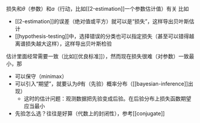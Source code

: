 损失和$\theta$（参数）和$a$（行动，比如[[2-estimation]]一个参数估计值）有关
比如
- [[2-estimation]]的误差（绝对值或平方）就可以是“损失”，这样导出贝叶斯估计
- [[hypothesis-testing]]中，选择错误的分类也可以指定损失（甚至可以错得越离谱损失越大这样），这样导出贝叶斯检验

估计里面经常需要一致（比如[[优良标准]]），然而现在损失很难（对参数）一致最小，那
- 可以保守（minimax）
- 可以引入“期望”，就要认为$\theta$有（先验）概率分布（[[bayesian-inference]]出现）
  - 这时的估计问题：观测数据把先验变成后验。在后验分布上损失函数期望应当最小
- 先验怎么选？往往是好算（代数上的封闭性），参考[[conjugate]]